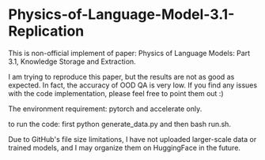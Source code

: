 # Physics-of-Language-Model-3.1-Replication

This is non-official implement of paper: Physics of Language Models: Part 3.1, Knowledge Storage and Extraction.

I am trying to reproduce this paper, but the results are not as good as expected. In fact, the accuracy of OOD QA is very low. If you find any issues with the code implementation, please feel free to point them out :)

The environment requirement: pytorch and accelerate only. 

to run the code: first python generate_data.py and then bash run.sh.

Due to GitHub's file size limitations, I have not uploaded larger-scale data or trained models, and I may organize them on HuggingFace in the future.
